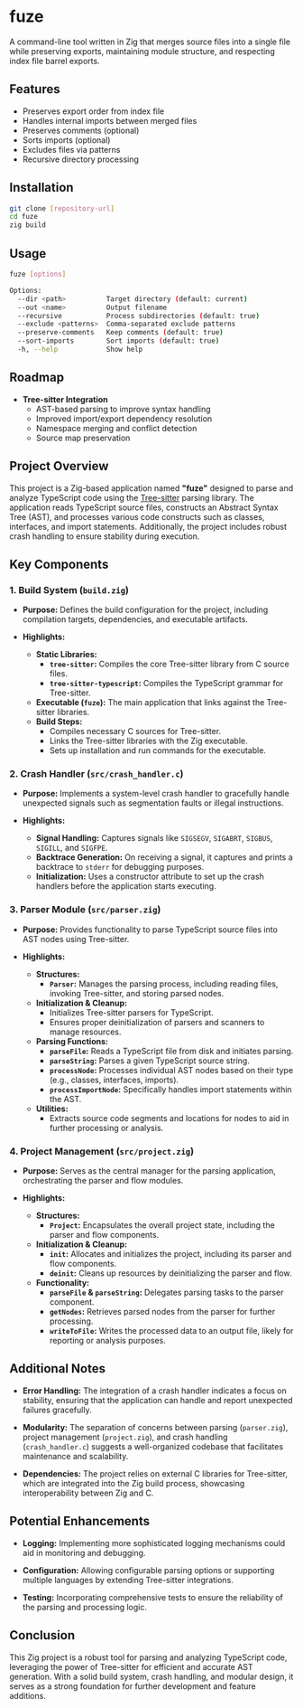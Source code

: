 # fuze

A command-line tool written in Zig that merges source files into a single file while preserving exports, maintaining module structure, and respecting index file barrel exports.

## Features

- Preserves export order from index file
- Handles internal imports between merged files
- Preserves comments (optional)
- Sorts imports (optional) 
- Excludes files via patterns
- Recursive directory processing

## Installation

```bash
git clone [repository-url]
cd fuze
zig build
```

## Usage

```bash
fuze [options]

Options:
  --dir <path>          Target directory (default: current)
  --out <name>          Output filename
  --recursive           Process subdirectories (default: true)
  --exclude <patterns>  Comma-separated exclude patterns
  --preserve-comments   Keep comments (default: true)  
  --sort-imports        Sort imports (default: true)
  -h, --help            Show help
```

## Roadmap

- **Tree-sitter Integration**
  - AST-based parsing to improve syntax handling
  - Improved import/export dependency resolution
  - Namespace merging and conflict detection
  - Source map preservation

## Project Overview

This project is a Zig-based application named **"fuze"** designed to parse and analyze TypeScript code using the [Tree-sitter](https://tree-sitter.github.io/tree-sitter/) parsing library. The application reads TypeScript source files, constructs an Abstract Syntax Tree (AST), and processes various code constructs such as classes, interfaces, and import statements. Additionally, the project includes robust crash handling to ensure stability during execution.

## Key Components

### 1. **Build System (`build.zig`)**

- **Purpose:** Defines the build configuration for the project, including compilation targets, dependencies, and executable artifacts.
  
- **Highlights:**
  - **Static Libraries:** 
    - **`tree-sitter`:** Compiles the core Tree-sitter library from C source files.
    - **`tree-sitter-typescript`:** Compiles the TypeScript grammar for Tree-sitter.
  - **Executable (`fuze`):** The main application that links against the Tree-sitter libraries.
  - **Build Steps:**
    - Compiles necessary C sources for Tree-sitter.
    - Links the Tree-sitter libraries with the Zig executable.
    - Sets up installation and run commands for the executable.

### 2. **Crash Handler (`src/crash_handler.c`)**

- **Purpose:** Implements a system-level crash handler to gracefully handle unexpected signals such as segmentation faults or illegal instructions.
  
- **Highlights:**
  - **Signal Handling:** Captures signals like `SIGSEGV`, `SIGABRT`, `SIGBUS`, `SIGILL`, and `SIGFPE`.
  - **Backtrace Generation:** On receiving a signal, it captures and prints a backtrace to `stderr` for debugging purposes.
  - **Initialization:** Uses a constructor attribute to set up the crash handlers before the application starts executing.

### 3. **Parser Module (`src/parser.zig`)**

- **Purpose:** Provides functionality to parse TypeScript source files into AST nodes using Tree-sitter.
  
- **Highlights:**
  - **Structures:**
    - **`Parser`:** Manages the parsing process, including reading files, invoking Tree-sitter, and storing parsed nodes.
  - **Initialization & Cleanup:**
    - Initializes Tree-sitter parsers for TypeScript.
    - Ensures proper deinitialization of parsers and scanners to manage resources.
  - **Parsing Functions:**
    - **`parseFile`:** Reads a TypeScript file from disk and initiates parsing.
    - **`parseString`:** Parses a given TypeScript source string.
    - **`processNode`:** Processes individual AST nodes based on their type (e.g., classes, interfaces, imports).
    - **`processImportNode`:** Specifically handles import statements within the AST.
  - **Utilities:**
    - Extracts source code segments and locations for nodes to aid in further processing or analysis.

### 4. **Project Management (`src/project.zig`)**

- **Purpose:** Serves as the central manager for the parsing application, orchestrating the parser and flow modules.
  
- **Highlights:**
  - **Structures:**
    - **`Project`:** Encapsulates the overall project state, including the parser and flow components.
  - **Initialization & Cleanup:**
    - **`init`:** Allocates and initializes the project, including its parser and flow components.
    - **`deinit`:** Cleans up resources by deinitializing the parser and flow.
  - **Functionality:**
    - **`parseFile` & `parseString`:** Delegates parsing tasks to the parser component.
    - **`getNodes`:** Retrieves parsed nodes from the parser for further processing.
    - **`writeToFile`:** Writes the processed data to an output file, likely for reporting or analysis purposes.

## Additional Notes

- **Error Handling:** The integration of a crash handler indicates a focus on stability, ensuring that the application can handle and report unexpected failures gracefully.
  
- **Modularity:** The separation of concerns between parsing (`parser.zig`), project management (`project.zig`), and crash handling (`crash_handler.c`) suggests a well-organized codebase that facilitates maintenance and scalability.

- **Dependencies:** The project relies on external C libraries for Tree-sitter, which are integrated into the Zig build process, showcasing interoperability between Zig and C.

## Potential Enhancements

- **Logging:** Implementing more sophisticated logging mechanisms could aid in monitoring and debugging.
  
- **Configuration:** Allowing configurable parsing options or supporting multiple languages by extending Tree-sitter integrations.

- **Testing:** Incorporating comprehensive tests to ensure the reliability of the parsing and processing logic.

## Conclusion

This Zig project is a robust tool for parsing and analyzing TypeScript code, leveraging the power of Tree-sitter for efficient and accurate AST generation. With a solid build system, crash handling, and modular design, it serves as a strong foundation for further development and feature additions.

